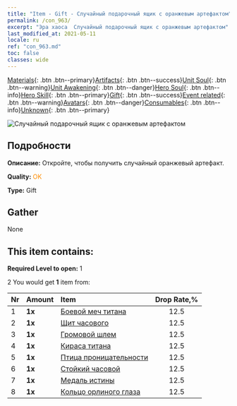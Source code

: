 ```yaml
---
title: "Item - Gift - Случайный подарочный ящик с оранжевым артефактом"
permalink: /con_963/
excerpt: "Эра хаоса  Случайный подарочный ящик с оранжевым артефактом"
last_modified_at: 2021-05-11
locale: ru
ref: "con_963.md"
toc: false
classes: wide
---
```

 [Materials](/ItemsRU/){: .btn .btn--primary}[Artifacts](/ItemsRU/Artifacts/){: .btn .btn--success}[Unit Soul](/ItemsRU/UnitSoul/){: .btn .btn--warning}[Unit Awakening](/ItemsRU/UnitAwakening/){: .btn .btn--danger}[Hero Soul](/ItemsRU/HeroSoul/){: .btn .btn--info}[Hero Skill](/ItemsRU/HeroSkill/){: .btn .btn--primary}[Gift](/ItemsRU/Gift/){: .btn .btn--success}[Event related](/ItemsRU/Events/){: .btn .btn--warning}[Avatars](/ItemsRU/Avatars/){: .btn .btn--danger}[Consumables](/ItemsRU/Consumables/){: .btn .btn--info}[Unknown](/ItemsRU/Unknown/){: .btn .btn--primary}

 ![Случайный подарочный ящик с оранжевым артефактом](/images/t/i_907046.png)

## Подробности
 **Описание:** Откройте, чтобы получить случайный оранжевый артефакт.

 **Quality:** <span style="color: #FF8C00">OK</span>

 **Type:** Gift

## Gather

  None

## This item contains:

 **Required Level to open:** 1

 2 You would get **1** item  from:

  | Nr | Amount |     Item    | Drop Rate,% |
  |:---|:-------|:------------|:---------:|
  | 1 |  **1x** | [Боевой меч титана](/ItemsRU/art_156/) | 12.5 | 
  | 2 |  **1x** | [Щит часового](/ItemsRU/art_157/) | 12.5 | 
  | 3 |  **1x** | [Громовой шлем](/ItemsRU/art_158/) | 12.5 | 
  | 4 |  **1x** | [Кираса титана](/ItemsRU/art_159/) | 12.5 | 
  | 5 |  **1x** | [Птица проницательности](/ItemsRU/art_132/) | 12.5 | 
  | 6 |  **1x** | [Стойкий часовой](/ItemsRU/art_133/) | 12.5 | 
  | 7 |  **1x** | [Медаль истины](/ItemsRU/art_134/) | 12.5 | 
  | 8 |  **1x** | [Кольцо орлиного глаза](/ItemsRU/art_135/) | 12.5 | 
